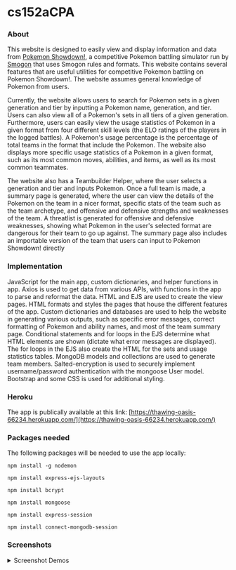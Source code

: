 # cs152aCPA

### About
This website is designed to easily view and display information and data from [Pokemon Showdown!](https://play.pokemonshowdown.com), a competitive Pokemon 
battling simulator run by [Smogon](https://www.smogon.com) that uses Smogon rules and formats. This website contains several features that are useful utilities for competitive Pokemon battling on Pokemon Showdown!. The website assumes general knowledge of Pokemon from users. 

Currently, the website allows users to search for Pokemon sets in a given generation and tier by inputting a Pokemon name, generation, and tier. Users can also view all of a Pokemon's sets in all tiers of a given generation. Furthermore, users can easily view the usage statistics of Pokemon in a given format from four different skill levels (the ELO ratings of the players in the logged battles). A Pokemon's usage percentage is the percentage of total teams in the format that include the Pokemon. The website also displays more specific usage statistics of a Pokemon in a given format, such as its most common moves, abilities, and items, as well as its most common teammates.

The website also has a Teambuilder Helper, where the user selects a generation and tier and inputs Pokemon. Once a full team is made, a summary page is generated, where the user can view the details of the Pokemon on the team in a nicer format, specific stats of the team such as the team archetype, and offensive and defensive strengths and weaknesses of the team. A threatlist is generated for offensive and defensive weaknesses, showing what Pokemon in the user's selected format are dangerous for their team to go up against. The summary page also includes an importable version of the team that users can input to Pokemon Showdown! directly

### Implementation
JavaScript for the main app, custom dictionaries, and helper functions in app. Axios is used to get data from various APIs, with functions in the app to parse and reformat the data. HTML and EJS are used to create the view pages. HTML formats and styles the pages that house the different features of the app. Custom dictionaries and databases are used to help the website in generating various outputs, such as specific error messages, correct formatting of Pokemon and ability names, and most of the team summary page. Conditional statements and for loops in the EJS determine what HTML elements are shown (dictate what error messages are displayed). The for loops in the EJS also create the HTML for the sets and usage statistics tables. MongoDB models and collections are used to generate team members. Salted-encryption is used to securely implement username/password authentication with the mongoose User model. Bootstrap and some CSS is used for additional styling.

### Heroku
The app is publically available at this link:
[https://thawing-oasis-66234.herokuapp.com/](https://thawing-oasis-66234.herokuapp.com/)

### Packages needed
The following packages will be needed to use the app locally:

  `npm install -g nodemon`
  
  `npm install express-ejs-layouts`
  
  `npm install bcrypt`
 
 `npm install mongoose`
  
  `npm install express-session`
  
  `npm install connect-mongodb-session`
  
  
  
### Screenshots
<details>
  <summary>Screenshot Demos</summary>
  #### Home Page


  #### View Sets Features
  ![view sets example](https://user-images.githubusercontent.com/58448341/178093481-a5150dfb-c977-4046-afac-5cccb596791b.png)
  ![view sets output](https://user-images.githubusercontent.com/58448341/178093488-d3da2489-ae89-4248-b222-ff4cc9f8e226.png)
  ![view allsets output](https://user-images.githubusercontent.com/58448341/178093494-fa084354-16e6-4064-8790-6cb8424f3699.png)

  #### Usage Statistics Features
  ![usage stats example](https://user-images.githubusercontent.com/58448341/178093505-4d448304-e8fb-4151-8daa-3527e5bca39c.png)  
  ![usage stats tier output](https://user-images.githubusercontent.com/58448341/178093507-e2fbb1c6-2631-4f15-bdce-d1eb9fa2b31d.png)
  ![usage stats mon output](https://user-images.githubusercontent.com/58448341/178093512-6f1ac719-44e5-4161-b687-379806209f38.png)

  #### Teambuilder Helper
  ![teambuilder helper 1](https://user-images.githubusercontent.com/58448341/178093524-ac51e6e1-d379-446a-b251-9d9d6e764eb0.png)
  ![teambuilder helper 2](https://user-images.githubusercontent.com/58448341/178093523-5826720b-5d77-43b7-a7e5-6e288fb329e9.png)

  #### Team Summary Page
  ![team summary 1](https://user-images.githubusercontent.com/58448341/178093531-cb4ea4b4-c634-4b60-95ba-82d77a934483.png)
  ![team summary 2](https://user-images.githubusercontent.com/58448341/178093536-6bed2898-0e6a-4cd0-84fa-8d380fb97f11.png)
  ![team summary 3](https://user-images.githubusercontent.com/58448341/178093540-5da012dd-30d1-4a7f-960e-3c56932d59e2.png)
  ![threatlist example](https://user-images.githubusercontent.com/58448341/178093545-3f2a6d8b-fc75-4d2c-97db-646af3a8cd4d.png)
</details>

